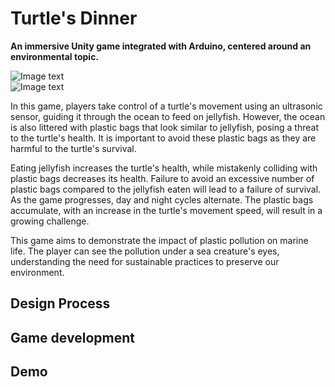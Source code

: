 # Turtle's Dinner
**An immersive Unity game integrated with Arduino, centered around an environmental topic.**

![Image text](https://github.com/RebeccaSYTurtle-Dinner/blob/main/images/gameview_night.png)  
![Image text](https://github.com/RebeccaSYTurtle-Dinner/blob/main/images/gameview_day.png)  

In this game, players take control of a turtle's movement using an ultrasonic sensor, guiding it through the ocean to feed on jellyfish. However, the ocean is also littered with plastic bags that look similar to jellyfish, posing a threat to the turtle's health. It is important to avoid these plastic bags as they are harmful to the turtle's survival.

Eating jellyfish increases the turtle's health, while mistakenly colliding with plastic bags decreases its health. Failure to avoid an excessive number of plastic bags compared to the jellyfish eaten will lead to a failure of survival. As the game progresses, day and night cycles alternate. The plastic bags accumulate, with an increase in the turtle's movement speed, will result in a growing challenge.

This game aims to demonstrate the impact of plastic pollution on marine life. The player can see the pollution under a sea creature's eyes, understanding the need for sustainable practices to preserve our environment.

## Design Process

## Game development

## Demo

